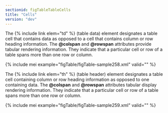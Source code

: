 ```yaml
---
sectionid: figTableTableCells
title: "Cells"
version: "dev"
---
```


The {% include link elem="td" %} (table data) element designates a table cell that contains data as opposed to a cell that contains column or row heading information. The **@colspan** and **@rowspan** attributes provide tabular rendering information. They indicate that a particular cell or row of a table spans more than one row or column.

{% include mei example="figTable/figTable-sample258.xml" valid="" %}

The {% include link elem="th" %} (table header) element designates a table cell containing column or row heading information as opposed to one containing data. The **@colspan** and **@rowspan** attributes tabular display rendering information. They indicate that a particular cell or row of a table spans more than one row or column.

{% include mei example="figTable/figTable-sample259.xml" valid="" %}
